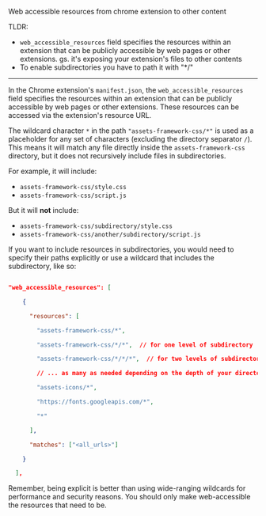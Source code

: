 Web accessible resources from chrome extension to other content

TLDR:

- `web_accessible_resources` field specifies the resources within an extension that can be publicly accessible by web pages or other extensions. gs. it's exposing your extension's files to other contents
- To enable subdirectories you have to path it with "*/"

---

In the Chrome extension's `manifest.json`, the `web_accessible_resources` field specifies the resources within an extension that can be publicly accessible by web pages or other extensions. These resources can be accessed via the extension's resource URL.

The wildcard character `*` in the path `"assets-framework-css/*"` is used as a placeholder for any set of characters (excluding the directory separator `/`). This means it will match any file directly inside the `assets-framework-css` directory, but it does not recursively include files in subdirectories.

For example, it will include:

- `assets-framework-css/style.css`
- `assets-framework-css/script.js`

But it will **not** include:

- `assets-framework-css/subdirectory/style.css`
- `assets-framework-css/another/subdirectory/script.js`

If you want to include resources in subdirectories, you would need to specify their paths explicitly or use a wildcard that includes the subdirectory, like so:

  
```json

"web_accessible_resources": [

    {

      "resources": [

        "assets-framework-css/*",

        "assets-framework-css/*/*",  // for one level of subdirectory

        "assets-framework-css/*/*/*",  // for two levels of subdirectory

        // ... as many as needed depending on the depth of your directory structure

        "assets-icons/*",

        "https://fonts.googleapis.com/*",

        "*"

      ],

      "matches": ["<all_urls>"]

    }

  ],

```

  

Remember, being explicit is better than using wide-ranging wildcards for performance and security reasons. You should only make web-accessible the resources that need to be.